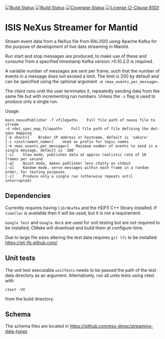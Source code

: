 [![Build Status](https://travis-ci.org/ScreamingUdder/isis_nexus_streamer_for_mantid.svg?branch=master)](https://travis-ci.org/ScreamingUdder/isis_nexus_streamer_for_mantid) [![Build Status](https://ci.appveyor.com/api/projects/status/1oqx295j13frpj9w?svg=true)](https://ci.appveyor.com/project/matthew-d-jones/isis-nexus-streamer-for-mantid) [![Coverage Status](https://coveralls.io/repos/github/ScreamingUdder/isis_nexus_streamer_for_mantid/badge.svg?branch=master)](https://coveralls.io/github/ScreamingUdder/isis_nexus_streamer_for_mantid?branch=master) [![License (2-Clause BSD)](https://img.shields.io/badge/license-BSD%202--Clause-blue.svg)](https://github.com/ScreamingUdder/isis_nexus_streamer_for_mantid/blob/master/LICENSE)

# ISIS NeXus Streamer for Mantid
Stream event data from a NeXus file from RAL/ISIS using Apache Kafka for the purpose of development of live data streaming in Mantid.

Run start and stop messages are produced, to make use of these and consume from a specified timestamp Kafka version >0.10.2.0 is required.

A variable number of messages are sent per frame, such that the number of events in a message does not exceed a limit. The limit is 200 by default and can be specified using the optional argument `-m <max_events_per_message>`.

The client runs until the user terminates it, repeatedly sending data from the same file but with incrementing run numbers. Unless the `-z` flag is used to produce only a single run.

Usage:
```
main_nexusPublisher -f <filepath>    Full file path of nexus file to stream
-d <det_spec_map_filepath>    Full file path of file defining the det-spec mapping
[-b <host>]    Broker IP address or hostname, default is 'sakura'
[-i <instrument_name>]    Used as prefix for topic names
[-m <max_events_per_message>]   Maximum number of events to send in a single message, default is '200'
[-s]    Slow mode, publishes data at approx realistic rate of 10 frames per second
[-q]    Quiet mode, makes publisher less chatty on stdout
[-u]    Random mode, serve messages within each frame in a random order, for testing purposes
[-z]    Produce only a single run (otherwise repeats until interrupted)
```

## Dependencies
Currently requires having `librdkafka` and the HDF5 C++ library installed. If `tcmalloc` is available then it will be used, but it is not a requirement.

`Google Test` and `Google Mock` are used for unit testing but are not required to be installed; CMake will download and build them at configure-time.

Due to large file sizes altering the test data requires `git lfs` to be installed:
https://git-lfs.github.com/

## Unit tests
The unit test executable `unitTests` needs to be passed the path of the test data directory as an argument.
Alternatively, run all units tests using ctest with
```
ctest -VV
```
from the build directory.

## Schema
The schema files are located in https://github.com/ess-dmsc/streaming-data-types
